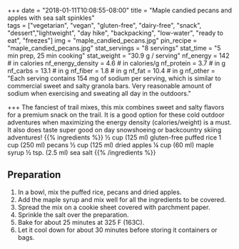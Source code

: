 +++
date = "2018-01-11T10:08:55-08:00" 
title = "Maple candied pecans and apples with sea salt spinkles"  
tags = ["vegetarian", "vegan", "gluten-free", "dairy-free", "snack", "dessert","lightweight", "day hike", "backpacking", "low-water", "ready to eat", "freezes"]
img = "maple_candied_pecans.jpg"
pin_recipe = "maple_candied_pecans.jpg"
stat_servings = "8 servings"
stat_time = "5 min prep, 25 min cooking"
stat_weight = "30.9 g / serving"
nf_energy = 142 # in calories
nf_energy_density = 4.6 # in calories/g
nf_protein = 3.7 # in g
nf_carbs = 13.1 # in g
nf_fiber = 1.8 # in g
nf_fat = 10.4 # in g
nf_other = "Each serving contains 154 mg of sodium per serving, which is similar to commercial sweet and salty granola bars. Very reasonable amount of sodium when exercising and sweating all day in the outdoors."

+++
The fanciest of trail mixes, this mix combines sweet and salty flavors for a premium snack on the trail. It is a good option for these cold outdoor adventures when maximizing the energy density (calories/weight) is a must. It also does taste super good on day snowshoeing or backcountry skiing adventures! 
{{% ingredients %}}
½ cup (125 ml) gluten-free puffed rice
1 cup (250 ml) pecans
½ cup (125 ml) dried apples
¼ cup (60 ml) maple syrup
½ tsp. (2.5 ml) sea salt
{{% /ingredients %}}
## Preparation
1. In a bowl, mix the puffed rice, pecans and dried apples.
1. Add the maple syrup and mix well for all the ingredients to be covered. 
1. Spread the mix on a cookie sheet covered with parchment paper.
1. Sprinkle the salt over the preparation. 
1. Bake for about 25 minutes at 325 F (163C).
1. Let it cool down for about 30 minutes before storing it containers or bags. 
